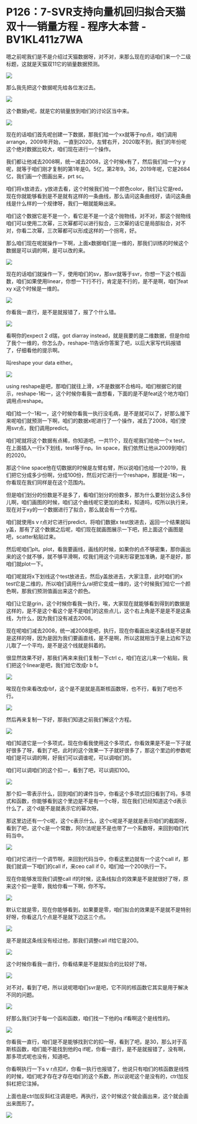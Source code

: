 # P126：7-SVR支持向量机回归拟合天猫双十一销量方程 - 程序大本营 - BV1KL411z7WA

嗯之前呢我们是不是介绍过天猫数据呀，对不对，来那么现在的话咱们来一个二级标题，这就是天猫双11它的销量数据预测。



![](img/e5852ce41176b046343c1b115ebda7a6_1.png)

那么我先把这个数据呢先给各位发过去。

![](img/e5852ce41176b046343c1b115ebda7a6_3.png)

这个数据y呢，就是它的销量放到咱们的讨论区当中来。

![](img/e5852ce41176b046343c1b115ebda7a6_5.png)

现在的话咱们首先呢创建一下数据，那我们给一个xx就等于np点，咱们调用arrange，2009年开始，一直到2020，左臂右开，2020取不到，我们的年份呢这个绝对数据比较大，咱们现在进行一个操作。

我们都让他减去2008啊，统一减去2008，这个时候x有了，然后我们给一个y y呢，就等于咱们刚才复制的第1年是0。5亿，第2年9。36，2019年呢，它是2684亿，我们画一个图画出来，prt sc。

咱们将x放进去，y放进去看，这个时候我们给一个颜色color，我们让它是red，现在你就能够看到是不是就有这样的一条曲线，那么请问这条曲线好，请问这条曲线是什么样的一个规律呀，我们一眼就能瞅出来。

咱们这个数据它是不是一个，看它是不是一个这个抛物线，对不对，那这个抛物线咱们可以使用二次幂，三次幂都可以进行拟合，三次幂的话它是局部拟合，对不对，你看二次幂，三次幂都可以形成这样的一个拐弯，好。

那么咱们现在呢就操作一下啊，上面x数据咱们是一维的，那我们训练的时候这个数据是可以调的啊，是可以改的来。



![](img/e5852ce41176b046343c1b115ebda7a6_7.png)

现在的话咱们就操作一下，使用咱们的sv，那svr就等于svr，你想一下这个核函数，咱们如果使用linear，你想一下行不行，肯定是不行的，是不是啊，咱们feat xy x这个时候是一维的。



![](img/e5852ce41176b046343c1b115ebda7a6_9.png)

你看我一直行，是不是就报错了，报了个什么错。

![](img/e5852ce41176b046343c1b115ebda7a6_11.png)

看啊你的expect 2 d瑞，got diarray instead，就是我要的是二维数据，但是你给了我个一维的，你怎么办，reshape-11告诉你答案了吧，以后大家写代码报错了，仔细看他的提示啊。

叫reshape your data either。

![](img/e5852ce41176b046343c1b115ebda7a6_13.png)

using reshape是吧，那咱们就往上滑，x不是数据不合格吗，咱们根据它的提示，reshape-1和一，这个时候你看我一直想看，下面的是不是feat这个地方咱们调用点reshape。

咱们给一个-1和一，这个时候你看我一执行没毛病，是不是就可以了，好那么接下来呢咱们就预测一下啊，咱们的数据x呢进行了一个操作，减去了2008，咱们使用svr点，我们调用predict。

咱们呢就将这个数据有点稀，你知道吧，一共11个，现在呢我们给他一个x test，在上面插入一行x下划线，test等于np。lin space，我们依然让他从2009到咱们的2020。

那这个line space他在切数据的时候是左臂右臂，所以说咱们也给一个2019，我们把它分成多少份啊，分成100份，然后对它进行一个reshape，那就是-1和一，你看现在我们同样是在这个范围内。

但是咱们划分的份数是不是多了，看咱们划分的份数多，那为什么要划分这么多份儿啊，咱们画图的时候，咱们这个曲线呢它更加的柔和，知道吗，哎所以执行来，现在对于xy的一个数据进行了拟合，那么就会有一个方程。

咱们就使用s v r点对它进行predict，将咱们数据x test放进去，返回一个结果就叫y盖，那有了这个数据之后呢，咱们现在就画图展示一下吧，把上面这个画图是吧，scatter粘贴过来。

然后呢咱们plt。plot，看我要画线，画线的时候，如果你的点不够密集，那你画出来的这个就不够，就不够平滑啊，哎我们用这个词来形容更加准确，是不是好，那咱们就plot一下。

咱们呢就将x下划线这个test放进去，然后y盖放进去，大家注意，此时咱们的x test它是二维的，所以咱们调用什么ral把它变成一维的，这个时候我们给它一个颜色啊，那我们预测值画出来这个颜色。

咱们让它是grin，这个时候你看我一执行，唉，大家现在就能够看到得到的数据是这样的，是不是这个看这个是不是咱们的这些点儿，这个右上角是不是是不是这条线，为什么，因为我们没有减去2008。

现在呢咱们减去2008，统一减2008是吧，执行，现在你看画出来这条线是不是就是这样的呀，因为是因为我们要画直线，是不是啊，所以这就相当于是上边和下边儿取了一个平均，是不是这个线就是斜着的。

很显然效果不好，那我们再来来我们复制一下ctrl c，咱们在这儿来一个粘贴，我们把这个linear是吧，我们给它改成r b f。



![](img/e5852ce41176b046343c1b115ebda7a6_15.png)

唉现在你来看改成rbf，这个是不是就是高斯核函数呀，也不行，看到了吧也不行。

![](img/e5852ce41176b046343c1b115ebda7a6_17.png)

然后再来复制一下好，那我们知道之前我们解这个方程。

![](img/e5852ce41176b046343c1b115ebda7a6_19.png)

咱们知道它是一个多项式，现在你看我使用这个多项式，你看效果是不是一下子就好很多了呀，看到了吧，此时的这个效果一下子就好很多了，那这个里边的参数呢咱们是可以调的啊，好我们可以调谁呢，可以调咱们的。

咱们可以调咱们的这个扣一，看到了吧，可以调扣100。

![](img/e5852ce41176b046343c1b115ebda7a6_21.png)

那个扣一零表示什么，回到咱们的课件当中，你看这个多项式回归看到了吗，多项式和函数，你能够看到这个里边是不是有一个c呀，现在我们已经知道这个d表示什么了，这个d是不是就表示它的幂次呀。

那这里边还有一个c呢，这个c表示什么，这个c呢是不是就是表示咱们的截距呀，看到了吧，这个c是一个常数，阿尔法呢是不是也带了一个系数呀，来回到咱们代码当中。



![](img/e5852ce41176b046343c1b115ebda7a6_23.png)

咱们对它进行一个调节啊，来回到代码当中，你看这里边就有一个这个call if，那我们就调一下咱们的call if，来ceo call if 0，咱们给一个200执行一下。

现在你能够发现我们调整call if的时候，这条线拟合的效果是不是就很好了呀，原来这个扣一是零，我给你看一下啊，你不写。



![](img/e5852ce41176b046343c1b115ebda7a6_25.png)

默认它就是零，现在你能够看到，如果要是零，咱们拟合的效果是不是就不是特别好呀，你看这几个点是不是就下边这三个点。



![](img/e5852ce41176b046343c1b115ebda7a6_27.png)

是不是就这条线没有经过他，那我们调整call if给它是200。

![](img/e5852ce41176b046343c1b115ebda7a6_29.png)

这个时候你看我一直行，你看结果是不是就拟合的比较好了呀。

![](img/e5852ce41176b046343c1b115ebda7a6_31.png)

对不对，看到了吧，所以说呢嗯咱们svr是吧，它不同的核函数它其实是用于解决不同的问题。

![](img/e5852ce41176b046343c1b115ebda7a6_33.png)

好那么我们对于每一个函和函数，咱们找一下他的q if看啊这个是线性的。

![](img/e5852ce41176b046343c1b115ebda7a6_35.png)

你看我一直行，咱们是不是能够找到它的扣一呀，看到了吧，是30，那么对于高斯核函数，咱们能不能找到他的q if呢，你看一直行，是不是就报错了，没有啊，那多项式呢也没有，知道吧。

你看啊执行一下s v r点扣if，你看一执行也报错了，他说只有咱们的核函数是线性的时候，咱们呢才存在才存在咱们的这个系数，所以说呢这个是没有的，ctrl加反斜杠把它注掉。

上面也是ctrl加反斜杠注调是吧，再执行，这个时候这个就会画出来，这个就会画出来图形了。

![](img/e5852ce41176b046343c1b115ebda7a6_37.png)